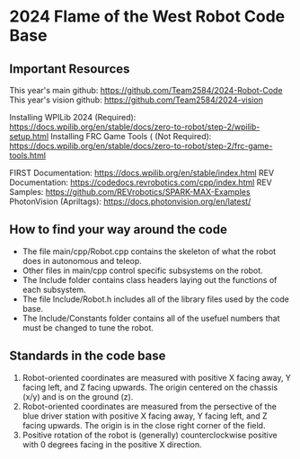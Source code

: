 # 2024 Flame of the West Robot Code Base

## Important Resources

This year's main github: https://github.com/Team2584/2024-Robot-Code
This year's vision github: https://github.com/Team2584/2024-vision

Installing WPILib 2024 (Required): https://docs.wpilib.org/en/stable/docs/zero-to-robot/step-2/wpilib-setup.html
Installing FRC Game Tools ( (Not Required): https://docs.wpilib.org/en/stable/docs/zero-to-robot/step-2/frc-game-tools.html

FIRST Documentation: https://docs.wpilib.org/en/stable/index.html
REV Documentation: https://codedocs.revrobotics.com/cpp/index.html
REV Samples: https://github.com/REVrobotics/SPARK-MAX-Examples
PhotonVision (Apriltags): https://docs.photonvision.org/en/latest/

## How to find your way around the code
- The file main/cpp/Robot.cpp contains the skeleton of what the robot does in autonomous and teleop.
- Other files in main/cpp control specific subsystems on the robot.
- The Include folder contains class headers laying out the functions of each subsystem.
- The file Include/Robot.h includes all of the library files used by the code base.
- The Include/Constants folder contains all of the usefuel numbers that must be changed to tune the robot.

## Standards in the code base
1. Robot-oriented coordinates are measured with positive X facing away, Y facing left, and Z facing upwards. The origin centered on the chassis (x/y) and is on the ground (z). 
2. Robot-oriented coordinates are measured from the persective of the blue driver station with positive X facing away, Y facing left, and Z facing upwards. The origin is in the close right corner of the field.
3. Positive rotation of the robot is (generally) counterclockwise positive with 0 degrees facing in the positive X direction.